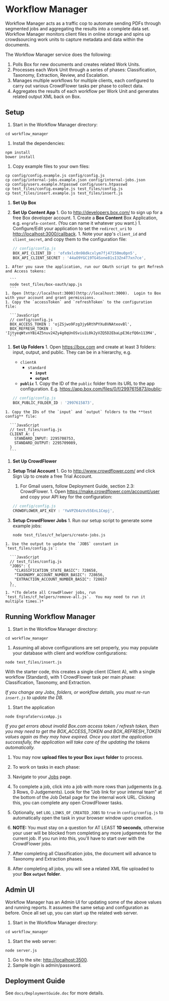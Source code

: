 Workflow Manager
================

Workflow Manager acts as a traffic cop to automate sending PDFs through segmented jobs and aggregating the results into a complete data set.  Workflow Manager monitors client files in online storage and spins up crowdsourcing work units to capture metadata and data within the documents.

The Workflow Manager service does the following:

1. Polls Box for new documents and creates related Work Units.
1. Processes each Work Unit through a series of phases: Classification, Taxonomy, Extraction, Review, and Escalation.
1. Manages multiple workflows for multiple clients, each configured to carry out various CrowdFlower tasks per phase to collect data.
1. Aggregates the results of each workflow per Work Unit and generates related output XML back on Box.

## Setup

1. Start in the Workflow Manager directory:

  ```
  cd workflow_manager
  ```
1. Install the dependencies:

  ```
  npm install
  bower install
  ```
1. Copy example files to your own files:

  ```
  cp config/config.example.js config/config.js
  cp config/internal-jobs.example.json config/internal-jobs.json
  cp config/users.example.htpasswd config/users.htpasswd
  cp test_files/config.example.js test_files/config.js
  cp test_files/insert.example.js test_files/insert.js
  ```
1. **Set Up Box**
  1. **Set Up Content App**
    1. Go to http://developers.box.com/ to sign up for a free Box developer account.
    1. Create a **Box Content** Box Application, e.g. `engrafa-content`. (You can name it whatever you want.)
    1. Configure/Edit your application to set the `redirect_uri` to [http://localhost:3000/callback](http://localhost:3000/callback).
    1. Note your app's `client_id` and `client_secret`, and copy them to the configuration file:
    
       ```JavaScript
       // config/config.js
       BOX_API_CLIENT_ID : 'ofx9xlc0n98dkcxlym7fj47150mu0pn5',
       BOX_API_CLIENT_SECRET : '44aO9YGC19TG4Sone81sI3Zn4T7xn7ce',
       ```
    1. After you save the application, run our OAuth script to get Refresh and Access tokens:
      
      ```
      node test_files/box-oauth/app.js
      ```
    1. Open [http://localhost:3000](http://localhost:3000).  Login to Box with your account and grant permissions.
    1. Copy the `accessToken` and `refreshToken` to the configuration file:
    
      ```JavaScript
      // config/config.js
      BOX_ACCESS_TOKEN : 'ojZSjwo9Fzg3jy6RthPYXu8VNAteovBl',
      BOX_REFRESH_TOKEN : 'IjtyeqWtvnYBi4Z5nuv24Zy4g0qUnOSviu1L0k2yVZQ5D2EbaLpE36zfQ6n113M4',
      ```
  1. **Set Up Folders**
    1. Open https://box.com and create at least 3 folders: input, output, and public.  They can be in a hierarchy, e.g.
      - `clientA`
        - `standard`
          - **`input`**
          - **`output`**
      - **`public`**
    1. Copy the ID of the `public` folder from its URL to the app configuration.  E.g. https://app.box.com/files/0/f/2997615873/public:
      
      ```JavaScript
      // config/config.js
      BOX_PUBLIC_FOLDER_ID : '2997615873',
      ```
    1. Copy the IDs of the `input` and `output` folders to the **test config** file:
    
      ```JavaScript
      // test_files/config.js
      CLIENT_A: {
        STANDARD_INPUT: 2295708753,
        STANDARD_OUTPUT: 2295709089,
      }
      ```
1. **Set Up CrowdFlower**
  1. **Setup Trial Account**
    1. Go to http://www.crowdflower.com/ and click Sign Up to create a free Trial Account.
      1. For Gmail users, follow Deployment Guide, section 2.3: CrowdFlower.
    1. Open https://make.crowdflower.com/account/user and copy your API key for the configuration:
    
      ```JavaScript
      // config/config.js
      CROWDFLOWER_API_KEY : 'YwVPZ64zVv55EnL1Cepj',
      ```
  1. **Setup CrowdFlower Jobs**
    1. Run our setup script to generate some example jobs:
    
      ```
      node test_files/cf_helpers/create-jobs.js
      ```
    1. Use the output to update the `JOBS` constant in `test_files/config.js`:
    
      ```JavaScript
      // test_files/config.js
      "JOBS": {
        "CLASSIFICATION_STATE_BASIC": 728658,
        "TAXONOMY_ACCOUNT_NUMBER_BASIC": 728656,
        "EXTRACTION_ACCOUNT_NUMBER_BASIC": 728657
      },
      ```
    1. *(To delete all CrowdFlower jobs, run `test_files/cf_helpers/remove-all.js`.  You may need to run it multiple times.)*

## Running Workflow Manager

1. Start in the Workflow Manager directory:

  ```
  cd workflow_manager
  ```
1. Assuming all above configurations are set properly, you may populate your database with client and workflow configurations:

  ```
  node test_files/insert.js
  ```
  With the starter code, this creates a single client (Client A), with a single workflow (Standard), with 1 CrowdFlower task per main phase: Classification, Taxonomy, and Extraction.

  *If you change any Jobs, folders, or workflow details, you must re-run `insert.js` to update the DB.*
1. Start the application

  ```
  node EngrafaServiceApp.js
  ```
  *If you get errors about invalid Box.com access token / refresh token, then you may need to get the BOX_ACCESS_TOKEN and BOX_REFRESH_TOKEN values again as they may have expired. Once you start the application successfully, the application will take care of the updating the tokens automatically.*
1. You may now **upload files to your Box `input` folder** to process.

1. To work on tasks in each phase:
  1. Navigate to your [Jobs](https://make.crowdflower.com/jobs) page.
  1. To complete a job, click into a job with more rows than judgements (e.g. 3 Rows, 0 Judgements).  Look for the "Job link for your internal team" at the bottom of the Job Detail page for the internal work URL.  Clicking this, you can complete any open CrowdFlower tasks.
  1. Optionally, set `LOG_LINKS_OF_CREATED_JOBS` to `true` in `config/config.js` to automatically open the task in your browser window upon creation.
  1. **NOTE:** You must stay on a question for AT LEAST **10 seconds**, otherwise your user will be blocked from completing any more judgements for the current job.  If you run into this, you'll have to start over with the CrowdFlower jobs.

1. After completing all Classification jobs, the document will advance to Taxonomy and Extraction phases.
1. After completing all jobs, you will see a related XML file uploaded to your **Box `output` folder**.

## Admin UI
Workflow Manager has an Admin UI for updating some of the above values and running reports.  It assumes the same setup and configuration as before.  Once all set up, you can start up the related web server.

1. Start in the Workflow Manager directory:

  ```
  cd workflow_manager
  ```
1. Start the web server:

  ```
  node server.js
  ```
1. Go to the site: [http://localhost:3500](http://localhost:3500).
1. Sample login is admin/password.

## Deployment Guide
See `docs/DeploymentGuide.doc` for more details.
